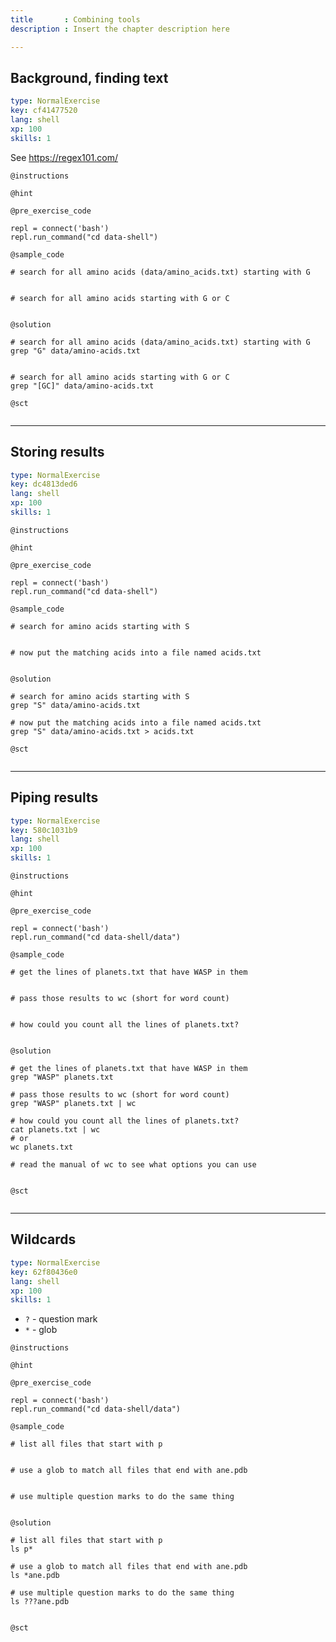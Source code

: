 ```yaml
---
title       : Combining tools
description : Insert the chapter description here

---
```

## Background, finding text

```yaml
type: NormalExercise
key: cf41477520
lang: shell
xp: 100
skills: 1
```

See https://regex101.com/

`@instructions`

`@hint`

`@pre_exercise_code`
```{shell}
repl = connect('bash')
repl.run_command("cd data-shell")
```

`@sample_code`
```{shell}
# search for all amino acids (data/amino_acids.txt) starting with G


# search for all amino acids starting with G or C


```

`@solution`
```{shell}
# search for all amino acids (data/amino_acids.txt) starting with G
grep "G" data/amino-acids.txt


# search for all amino acids starting with G or C
grep "[GC]" data/amino-acids.txt

```

`@sct`
```{shell}

```
---
## Storing results

```yaml
type: NormalExercise
key: dc4813ded6
lang: shell
xp: 100
skills: 1
```


`@instructions`

`@hint`

`@pre_exercise_code`
```{shell}
repl = connect('bash')
repl.run_command("cd data-shell")
```

`@sample_code`
```{shell}
# search for amino acids starting with S


# now put the matching acids into a file named acids.txt


```

`@solution`
```{shell}
# search for amino acids starting with S
grep "S" data/amino-acids.txt

# now put the matching acids into a file named acids.txt
grep "S" data/amino-acids.txt > acids.txt

```

`@sct`
```{shell}

```

---
## Piping results

```yaml
type: NormalExercise
key: 580c1031b9
lang: shell
xp: 100
skills: 1
```


`@instructions`

`@hint`

`@pre_exercise_code`
```{shell}
repl = connect('bash')
repl.run_command("cd data-shell/data")
```

`@sample_code`
```{shell}
# get the lines of planets.txt that have WASP in them


# pass those results to wc (short for word count)


# how could you count all the lines of planets.txt?


```

`@solution`
```{shell}
# get the lines of planets.txt that have WASP in them
grep "WASP" planets.txt

# pass those results to wc (short for word count)
grep "WASP" planets.txt | wc

# how could you count all the lines of planets.txt?
cat planets.txt | wc
# or
wc planets.txt

# read the manual of wc to see what options you can use


```

`@sct`
```{shell}

```

---
## Wildcards

```yaml
type: NormalExercise
key: 62f80436e0
lang: shell
xp: 100
skills: 1
```

* `?` - question mark
* `*` - glob

`@instructions`

`@hint`

`@pre_exercise_code`
```{shell}
repl = connect('bash')
repl.run_command("cd data-shell/data")

```

`@sample_code`
```{shell}
# list all files that start with p


# use a glob to match all files that end with ane.pdb


# use multiple question marks to do the same thing


```

`@solution`
```{shell}
# list all files that start with p
ls p*

# use a glob to match all files that end with ane.pdb
ls *ane.pdb

# use multiple question marks to do the same thing
ls ???ane.pdb


```

`@sct`
```{shell}

```
